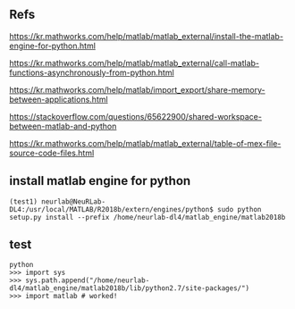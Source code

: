 ## Refs
https://kr.mathworks.com/help/matlab/matlab_external/install-the-matlab-engine-for-python.html

https://kr.mathworks.com/help/matlab/matlab_external/call-matlab-functions-asynchronously-from-python.html

https://kr.mathworks.com/help/matlab/import_export/share-memory-between-applications.html

https://stackoverflow.com/questions/65622900/shared-workspace-between-matlab-and-python

https://kr.mathworks.com/help/matlab/matlab_external/table-of-mex-file-source-code-files.html

## install matlab engine for python
```
(test1) neurlab@NeuRLab-DL4:/usr/local/MATLAB/R2018b/extern/engines/python$ sudo python setup.py install --prefix /home/neurlab-dl4/matlab_engine/matlab2018b
```
## test

```
python
>>> import sys
>>> sys.path.append("/home/neurlab-dl4/matlab_engine/matlab2018b/lib/python2.7/site-packages/")
>>> import matlab # worked!
```
